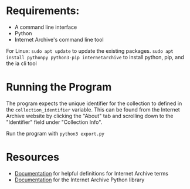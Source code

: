 
# Requirements:
- A command line interface 
- Python
- Internet Archive's command line tool

For Linux:
`sudo apt update` to update the existing packages. 
`sudo apt install pythonpy python3-pip internetarchive` to install python, pip, and the ia cli tool


# Running the Program
The program expects the unique identifier for the collection to defined in the `collection_identifier` variable. This can be found from the Internet Archive website by clicking the "About" tab and scrolling down to the "Identifier" field under "Collection Info". 

Run the program with `python3 export.py`


# Resources
- [Documentation](https://archive.org/developers/index.html) for helpful definitions for Internet Archive terms
- [Documentation](https://archive.org/developers/internetarchive/internetarchive.html?highlight=search#internetarchive) for the Internet Archive Python library
